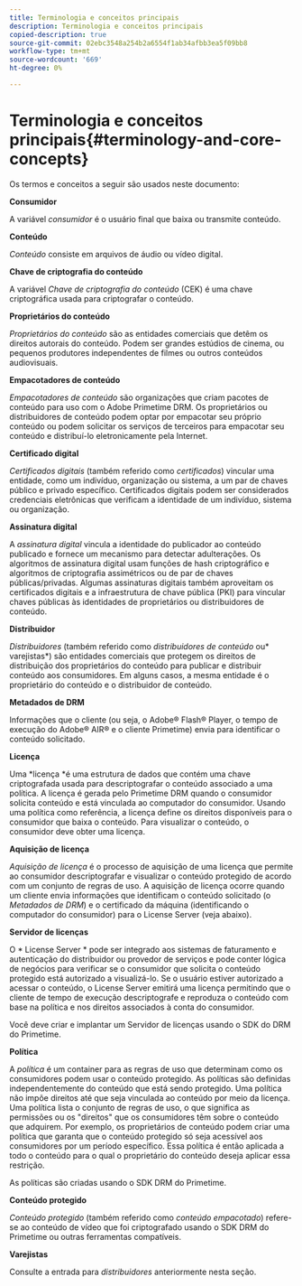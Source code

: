 ```yaml
---
title: Terminologia e conceitos principais
description: Terminologia e conceitos principais
copied-description: true
source-git-commit: 02ebc3548a254b2a6554f1ab34afbb3ea5f09bb8
workflow-type: tm+mt
source-wordcount: '669'
ht-degree: 0%

---
```


# Terminologia e conceitos principais{#terminology-and-core-concepts}

Os termos e conceitos a seguir são usados neste documento:

**Consumidor**

A variável *consumidor* é o usuário final que baixa ou transmite conteúdo.

**Conteúdo**

*Conteúdo* consiste em arquivos de áudio ou vídeo digital.

**Chave de criptografia do conteúdo**

A variável *Chave de criptografia do conteúdo* (CEK) é uma chave criptográfica usada para criptografar o conteúdo.

**Proprietários do conteúdo**

*Proprietários do conteúdo* são as entidades comerciais que detêm os direitos autorais do conteúdo. Podem ser grandes estúdios de cinema, ou pequenos produtores independentes de filmes ou outros conteúdos audiovisuais.

**Empacotadores de conteúdo**

*Empacotadores de conteúdo* são organizações que criam pacotes de conteúdo para uso com o Adobe Primetime DRM. Os proprietários ou distribuidores de conteúdo podem optar por empacotar seu próprio conteúdo ou podem solicitar os serviços de terceiros para empacotar seu conteúdo e distribuí-lo eletronicamente pela Internet.

**Certificado digital**

*Certificados digitais* (também referido como *certificados*) vincular uma entidade, como um indivíduo, organização ou sistema, a um par de chaves público e privado específico. Certificados digitais podem ser considerados credenciais eletrônicas que verificam a identidade de um indivíduo, sistema ou organização.

**Assinatura digital**

A *assinatura digital* vincula a identidade do publicador ao conteúdo publicado e fornece um mecanismo para detectar adulterações. Os algoritmos de assinatura digital usam funções de hash criptográfico e algoritmos de criptografia assimétricos ou de par de chaves públicas/privadas. Algumas assinaturas digitais também aproveitam os certificados digitais e a infraestrutura de chave pública (PKI) para vincular chaves públicas às identidades de proprietários ou distribuidores de conteúdo.

**Distribuidor**

*Distribuidores* (também referido como *distribuidores de conteúdo* ou* varejistas*) são entidades comerciais que protegem os direitos de distribuição dos proprietários do conteúdo para publicar e distribuir conteúdo aos consumidores. Em alguns casos, a mesma entidade é o proprietário do conteúdo e o distribuidor de conteúdo.

**Metadados de DRM**

Informações que o cliente (ou seja, o Adobe® Flash® Player, o tempo de execução do Adobe® AIR® e o cliente Primetime) envia para identificar o conteúdo solicitado.

**Licença**

Uma *licença *é uma estrutura de dados que contém uma chave criptografada usada para descriptografar o conteúdo associado a uma política. A licença é gerada pelo Primetime DRM quando o consumidor solicita conteúdo e está vinculada ao computador do consumidor. Usando uma política como referência, a licença define os direitos disponíveis para o consumidor que baixa o conteúdo. Para visualizar o conteúdo, o consumidor deve obter uma licença.

**Aquisição de licença**

*Aquisição de licença* é o processo de aquisição de uma licença que permite ao consumidor descriptografar e visualizar o conteúdo protegido de acordo com um conjunto de regras de uso. A aquisição de licença ocorre quando um cliente envia informações que identificam o conteúdo solicitado (o *Metadados de DRM*) e o certificado da máquina (identificando o computador do consumidor) para o License Server (veja abaixo).

**Servidor de licenças**

O * License Server * pode ser integrado aos sistemas de faturamento e autenticação do distribuidor ou provedor de serviços e pode conter lógica de negócios para verificar se o consumidor que solicita o conteúdo protegido está autorizado a visualizá-lo. Se o usuário estiver autorizado a acessar o conteúdo, o License Server emitirá uma licença permitindo que o cliente de tempo de execução descriptografe e reproduza o conteúdo com base na política e nos direitos associados à conta do consumidor.

Você deve criar e implantar um Servidor de licenças usando o SDK do DRM do Primetime.

**Política**

A *política* é um container para as regras de uso que determinam como os consumidores podem usar o conteúdo protegido. As políticas são definidas independentemente do conteúdo que está sendo protegido. Uma política não impõe direitos até que seja vinculada ao conteúdo por meio da licença. Uma política lista o conjunto de regras de uso, o que significa as permissões ou os &quot;direitos&quot; que os consumidores têm sobre o conteúdo que adquirem. Por exemplo, os proprietários de conteúdo podem criar uma política que garanta que o conteúdo protegido só seja acessível aos consumidores por um período específico. Essa política é então aplicada a todo o conteúdo para o qual o proprietário do conteúdo deseja aplicar essa restrição.

As políticas são criadas usando o SDK DRM do Primetime.

**Conteúdo protegido**

*Conteúdo protegido* (também referido como *conteúdo empacotado*) refere-se ao conteúdo de vídeo que foi criptografado usando o SDK DRM do Primetime ou outras ferramentas compatíveis.

**Varejistas**

Consulte a entrada para *distribuidores* anteriormente nesta seção.
